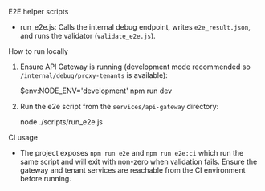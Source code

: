 E2E helper scripts

- run_e2e.js: Calls the internal debug endpoint, writes `e2e_result.json`, and runs the validator (`validate_e2e.js`).

How to run locally

1. Ensure API Gateway is running (development mode recommended so `/internal/debug/proxy-tenants` is available):

   $env:NODE_ENV='development'
   npm run dev

2. Run the e2e script from the `services/api-gateway` directory:

   node ./scripts/run_e2e.js

CI usage

- The project exposes `npm run e2e` and `npm run e2e:ci` which run the same script and will exit with non-zero when validation fails. Ensure the gateway and tenant services are reachable from the CI environment before running.
